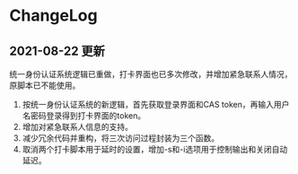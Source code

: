 # ChangeLog

## 2021-08-22 更新
统一身份认证系统逻辑已重做，打卡界面也已多次修改，并增加紧急联系人情况，原脚本已不能使用。
1. 按统一身份认证系统的新逻辑，首先获取登录界面和CAS token，再输入用户名密码登录得到打卡界面的token。
2. 增加对紧急联系人信息的支持。
3. 减少冗余代码并重构，将三次访问过程封装为三个函数。
4. 取消两个打卡脚本用于延时的设置，增加-s和-i选项用于控制输出和关闭自动延迟。
